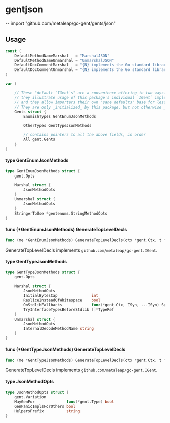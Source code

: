 # gentjson
--
    import "github.com/metaleap/go-gent/gents/json"


## Usage

```go
const (
	DefaultMethodNameMarshal   = "MarshalJSON"
	DefaultMethodNameUnmarshal = "UnmarshalJSON"
	DefaultDocCommentMarshal   = "{N} implements the Go standard library's `encoding/json.Marshaler` interface."
	DefaultDocCommentUnmarshal = "{N} implements the Go standard library's `encoding/json.Unmarshaler` interface."
)
```

```go
var (

	// These "default `IGent`s" are a convenience offering in two ways:
	// they illustrate usage of this package's individual `IGent` implementers' fields,
	// and they allow importers their own "sane defaults" base for less-noisy tweaking.
	// They are only _initialized_ by this package, but not otherwise _used_ by it.
	Gents struct {
		EnumishTypes GentEnumJsonMethods

		OtherTypes GentTypeJsonMethods

		// contains pointers to all the above fields, in order
		All gent.Gents
	}
)
```

#### type GentEnumJsonMethods

```go
type GentEnumJsonMethods struct {
	gent.Opts

	Marshal struct {
		JsonMethodOpts
	}
	Unmarshal struct {
		JsonMethodOpts
	}
	StringerToUse *gentenums.StringMethodOpts
}
```


#### func (*GentEnumJsonMethods) GenerateTopLevelDecls

```go
func (me *GentEnumJsonMethods) GenerateTopLevelDecls(ctx *gent.Ctx, t *gent.Type) (yield Syns)
```
GenerateTopLevelDecls implements `github.com/metaleap/go-gent.IGent`.

#### type GentTypeJsonMethods

```go
type GentTypeJsonMethods struct {
	gent.Opts

	Marshal struct {
		JsonMethodOpts
		InitialBytesCap               int
		ResliceInsteadOfWhitespace    bool
		OnStdlibFallbacks             func(*gent.Ctx, ISyn, ...ISyn) Syns
		TryInterfaceTypesBeforeStdlib []*TypeRef
	}
	Unmarshal struct {
		JsonMethodOpts
		InternalDecodeMethodName string
	}
}
```


#### func (*GentTypeJsonMethods) GenerateTopLevelDecls

```go
func (me *GentTypeJsonMethods) GenerateTopLevelDecls(ctx *gent.Ctx, t *gent.Type) (yield Syns)
```
GenerateTopLevelDecls implements `github.com/metaleap/go-gent.IGent`.

#### type JsonMethodOpts

```go
type JsonMethodOpts struct {
	gent.Variation
	MayGenFor              func(*gent.Type) bool
	GenPanicImplsForOthers bool
	HelpersPrefix          string
}
```
